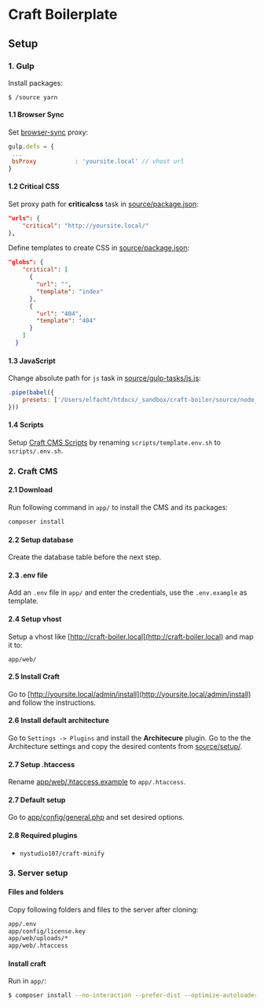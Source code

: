 # Craft Boilerplate

## Setup

### 1. Gulp

Install packages:

`$ /source yarn`

#### 1.1 Browser Sync

Set [browser-sync](source/gulp-tasks/browser-sync.js) proxy:

```js
gulp.defs = {
 ...
 bsProxy           : 'yoursite.local' // vhost url
}
```
#### 1.2 Critical CSS

Set proxy path for **criticalcss** task in [source/package.json](source/package.json#L56):

```json
"urls": {
	"critical": "http://yoursite.local/"
},
```

Define templates to create CSS in [source/package.json](source/package.json#L62):

```json
"globs": {
    "critical": [
      {
        "url": "",
        "template": "index"
      },
      {
        "url": "404",
        "template": "404"
      }
    ]
  }
```

#### 1.3 JavaScript

Change absolute path for `js` task in [source/gulp-tasks/js.js](source/gulp-tasks/js.js#L27):

```js
.pipe(babel({
	presets: ['/Users/elfacht/htdocs/_sandbox/craft-boiler/source/node_modules/babel-preset-es2016'],
}))
```

#### 1.4 Scripts

Setup [Craft CMS Scripts](https://github.com/nystudio107/craft-scripts) by renaming `scripts/template.env.sh`
to `scripts/.env.sh`.

### 2. Craft CMS

#### 2.1 Download

Run following command in `app/` to install the CMS and its packages:

```sh
composer install
```

#### 2.2 Setup database

Create the database table before the next step.

#### 2.3 .env file

Add an `.env` file in `app/` and enter the credentials, use the `.env.example` as template.

#### 2.4 Setup vhost

Setup a vhost like [http://craft-boiler.local](http://craft-boiler.local) and map it to:

```
app/web/
```

#### 2.5 Install Craft

Go to [http://yoursite.local/admin/install](http://yoursite.local/admin/install) and follow the instructions.

#### 2.6 Install default architecture

Go to `Settings -> Plugins` and install the **Architecure** plugin. Go to the the Architecture settings and copy the desired contents from [source/setup/](source/setup).

#### 2.7 Setup .htaccess

Rename [app/web/.htaccess.example](app/web/.htaccess.example) to `app/.htaccess`.

#### 2.7 Default setup

Go to [app/config/general.php](app/config/general.php#L50) and set desired options.

#### 2.8 Required plugins

- `nystudio107/craft-minify`

### 3. Server setup

#### Files and folders

Copy following folders and files to the server after cloning:

```sh
app/.env
app/config/license.key
app/web/uploads/*
app/web/.htaccess
```

#### Install craft

Run in `app/`:

```sh
$ composer install --no-interaction --prefer-dist --optimize-autoloader
```
